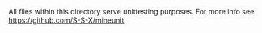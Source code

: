All files within this directory serve unittesting purposes.
For more info see https://github.com/S-S-X/mineunit
